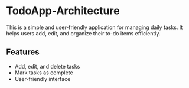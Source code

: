 # TodoApp-Architecture
This is a simple and user-friendly application for managing daily tasks. It helps users add, edit, and organize their to-do items efficiently.

## Features

- Add, edit, and delete tasks
- Mark tasks as complete
- User-friendly interface
